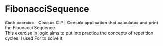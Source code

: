 # FibonacciSequence
Sixth exercise - Classes C # | Console application that calculates and print the Fibonacci Sequence </br>
This exercise in logic aims to put into practice the concepts of repetition cycles. I used For to solve it.
